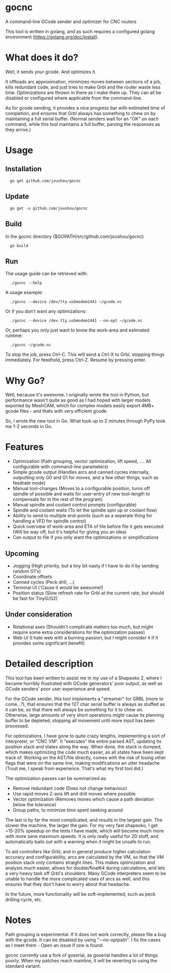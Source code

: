 gocnc
=====

A command-line GCode sender and optimizer for CNC routers

This tool is written in golang, and as such requires a configured golang environment (https://golang.org/doc/install).

What does it do?
====

Well, it sends your gcode. And optimizes it.

It offloads arc approximation, minimizes moves between sections of a job, kills redundant code, and just tries to make Grbl and the router waste less time. Optimizations are thrown in there as I make them up. They can all be disabled or configured where applicable from the command-line.

As for gcode sending, it provides a nice progress bar with estimated time of completion, and ensures that Grbl always has something to chew on by maintaining a full serial buffer. (Normal senders wait for an "OK" on each command, while this tool maintains a full buffer, parsing the responses as they arrive.)

Usage
====

Installation
----

      go get github.com/joushou/gocnc

Update
----

      go get -u github.com/joushou/gocnc

Build
----

In the gocnc directory ($GOPATH/src/github.com/joushou/gocnc)

      go build

Run
----

The usage guide can be retrieved with:

      ./gocnc --help

A usage example:

      ./gocnc --device /dev/tty.usbmodem1441 ~/gcode.nc

Or if you don't want any optimizations:

      ./gocnc --device /dev.tty.usbmodem1441 --no-opt ~/gcode.nc

Or, perhaps you only just want to know the work-area and estimated runtime:

      ./gocnc ~/gcode.nc

To stop the job, press Ctrl-C. This will send a Ctrl-X to Grbl, stopping things immediately.
For feedhold, press Ctrl-Z. Resume by pressing enter.

Why Go?
====

Well, because it's awesome. I originally wrote the tool in Python, but performance wasn't quite as good as I had hoped with larger models exported by MeshCAM, which for complex models easily export 4MB+ gcode files - and thats with very efficient gcode.

So, I wrote the new tool in Go. What took up to 2 minutes through PyPy took me 1-2 seconds in Go.

Features
====

* Optimization (Path grouping, vector optimization, lift speed, .... All configurable with command-line parameters)
* Simple gcode output (Handles arcs and canned cycles internally, outputting only G0 and G1 for moves, and a few other things, such as feedrate mode)
* Manual tool-changes (Moves to a configurable position, turns off spindle of possible and waits for user-entry of new tool-length to compensate for in the rest of the program)
* Manual spindle and coolant control prompts (configurable)
* Spindle and coolant waits (To let the spindle spin up or coolant flow)
* Ability to send to multiple end-points (such as a seperate thing for handling a VFD for spindle control)
* Quick overview of work-area and ETA of file before file it gets executed (Will be way off, but it's helpful for giving you an idea)
* Can output to file if you only want the optimizations or simplifications

Upcoming
----

* Jogging (High priority, but a tiny bit nasty if I have to do it by sending random G1's)
* Coordinate offsets
* Canned cycles (Peck drill, ...)
* Terminal UI ('Cause it would be awesome!)
* Position status (Slow refresh rate for Grbl at the current rate, but should be fast for TinyG/G2)

Under consideration
----

* Rotational axes (Shouldn't complicate matters too much, but might require some extra considerations for the optimization passes)
* Web UI (I hate web with a burning passion, but I might consider it if it provides some significant benefit)

Detailed description
====

This tool has been written to assist me in my use of a Shapeoko 2, where I became horribly frustrated with GCode generators' poor output, as well as GCode senders' poor user experience and speed.

For the GCode sender, this tool implements a "streamer" for GRBL (more to come...?), that ensures that the 127 char serial buffer is always as stuffed as it can be, so that there will always be something for it to chew on. Otherwise, large amounts of very short operations might cause its planning buffer to be depleted, stopping all movement until more input has been processed.

For optimizations, I have gone to quite crazy lengths, implementing a sort of interpreter, or "CNC VM". It "executes" the entire parsed AST, updating its position stack and states along the way. When done, the stack is dumped, which makes optimizing the code much easier, as all states have been kept track of. Working on the AST/file directly, comes with the risk of losing other flags that were on the same line, making modifications an utter headache (Trust me, I speak from experience. That's what my first tool did.)

The optimization passes can be summarized as:
* Remove redundant code (Does not change behaviour)
* Use rapid moves Z-axis lift and drill moves where possible
* Vector optimization (Removes moves which cause a path deviation below the tolerance)
* Group paths, to minimize time spent seeking around

The last is by far the most complicated, and results in the largest gain. The slower the machine, the larger the gain. For my very fast shapeoko, I get ~15-20% speedup on the tests I have made, which will become much more with more sane maximum speeds. It is only really useful for 2D stuff, and automatically bails out with a warning when it might be unsafe to run.

To aid controllers like Grbl, and in general produce higher calculation accuracy and configurability, arcs are calculated by the VM, so that the VM position stack only contains straight lines. This makes optimization and analysis *much* easier, allows for double/float64 during calculations, and lets a very heavy task off Grbl's shoulders. Many GCode interpreters seem to be unable to handle the more complicated uses of arcs as well, and this ensures that they don't have to worry about that headache.

In the future, more functionality will be soft-implemented, such as peck drilling cycle, etc.

Notes
====

Path grouping is experimental. If it does not work correctly, please file a bug with the gcode. It can be disabled by using "--no-optpath". I fix the cases as I meet them - Open an issue if one is found.

gocnc currently use a fork of goserial, as goserial handles a lot of things poorly. When my patches reach mainline, it will be reverting to using the standard variant.
